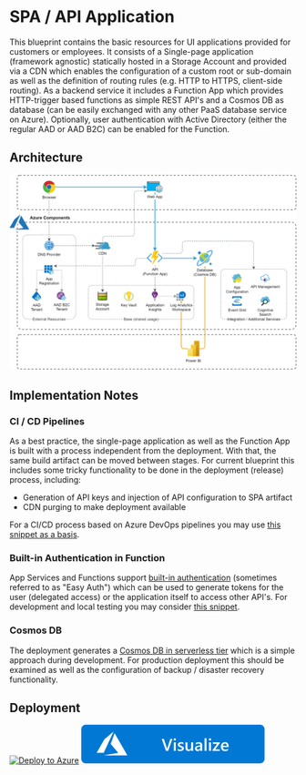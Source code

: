 ﻿# SPA / API Application
This blueprint contains the basic resources for UI applications provided for customers or employees. It consists of a Single-page application (framework agnostic) statically hosted in a Storage Account and provided via a CDN which enables the configuration of a custom root or sub-domain as well as the definition of routing rules (e.g. HTTP to HTTPS, client-side routing). As a backend service it includes a Function App which provides HTTP-trigger based functions as simple REST API's and a Cosmos DB as database (can be easily exchanged with any other PaaS database service on Azure). Optionally, user authentication with Active Directory (either the regular AAD or AAD B2C) can be enabled for the Function.

## Architecture
![Architecture](./Architecture.png)

## Implementation Notes
### CI / CD Pipelines
As a best practice, the single-page application as well as the Function App is built with a process independent from the deployment. With that, the same build artifact can be moved between stages. For current blueprint this includes some tricky functionality to be done in the deployment (release) process, including:
* Generation of API keys and injection of API configuration to SPA artifact
* CDN purging to make deployment available

For a CI/CD process based on Azure DevOps pipelines you may use [this snippet as a basis](../../Snippets/Pipelines/cascading-ci-cd-pipelines).

### Built-in Authentication in Function
App Services and Functions support [built-in authentication](https://docs.microsoft.com/en-us/azure/app-service/overview-authentication-authorization) (sometimes referred to as "Easy Auth") which can be used to generate tokens for the user (delegated access) or the application itself to access other API's. For development and local testing you may consider [this snippet](../../Snippets/csharp/function-built-in-auth-token-for-graph-api).

### Cosmos DB
The deployment generates a [Cosmos DB in serverless tier](https://docs.microsoft.com/en-us/azure/cosmos-db/serverless) which is a simple approach during development. For production deployment this should be examined as well as the configuration of backup / disaster recovery functionality.

## Deployment
[![Deploy to Azure](https://aka.ms/deploytoazurebutton)](https://portal.azure.com/#create/Microsoft.Template/uri/https%3A%2F%2Fraw.githubusercontent.com%2Fgaraio%2FAzureRecipes%2Fmaster%2FBlueprints%2Fspa-api-application%2Fazuredeploy.json)
[![Visualize](https://raw.githubusercontent.com/Azure/azure-quickstart-templates/master/1-CONTRIBUTION-GUIDE/images/visualizebutton.svg?sanitize=true)](http://armviz.io/#/?load=https%3A%2F%2Fraw.githubusercontent.com%2Fgaraio%2FAzureRecipes%2Fmaster%2FBlueprints%2Fspa-api-application%2Fazuredeploy.json)